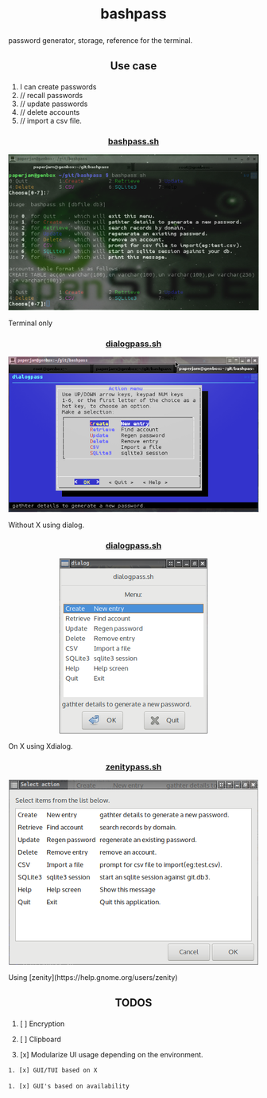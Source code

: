 # <p align="center">bashpass</p>

  password generator, storage, reference for the terminal.

## <p align="center">Use case</p>

  1. I can create passwords
  1.    //  recall passwords
  1.    //  update passwords
  1.    //  delete accounts
  1.    //  import a csv file.

### <p align="center">[bashpass.sh](bashpass.sh)</p>
<p align="center"><a href="assets/bp.png"><img alt="bashpass" src="assets/bp.png"></a></p>
Terminal only

### <p align="center">[dialogpass.sh](dialogpass.sh)</p>
<p align="center"><a href="assets/dp.png"><img alt="dialogpass" src="assets/dp.png"></a></p>
Without X using dialog.

### <p align="center">[dialogpass.sh](dialogpass.sh)</p>
<p align="center"><a href="assets/xp.png"><img alt="dialogpass" src="assets/xp.png"></a></p>
On X using Xdialog.

### <p align="center">[zenitypass.sh](zenitypass.sh)</p>
<p align="center"><a href="assets/zp.png"><img alt="zenitypass" src="assets/zp.png"></a></p>
Using [zenity](https://help.gnome.org/users/zenity)

## <p align="center">TODOS</p>

  1. [ ] Encryption

  1. [ ] Clipboard

  1. [x] Modularize UI usage depending on the environment.

    1. [x] GUI/TUI based on X

    1. [x] GUI's based on availability
